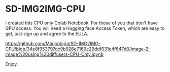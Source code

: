 # SD-IMG2IMG-CPU
I created this CPU only Colab Notebook. For those of you that don't have GPU access.  You will need a Hugging face Access Token, which are easy to get, just sign up and agree to the EULA.

https://github.com/ManjuVajra/SD-IMG2IMG-CPU/blob/34e8f953797dc9b926e7169c29ddf031c4f647d0/image-2-image%20using%20diffusers-CPU-Only.ipynb

Enjoy.
